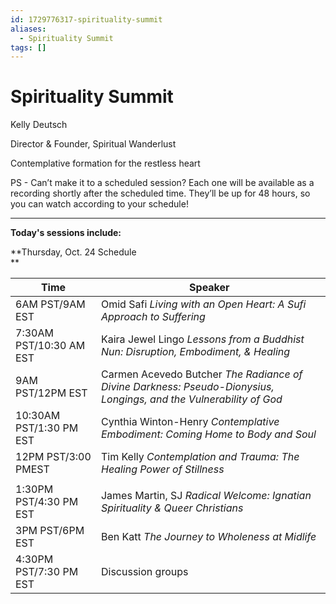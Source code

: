 ```yaml
---
id: 1729776317-spirituality-summit
aliases:
  - Spirituality Summit
tags: []
---
```


# Spirituality Summit

Kelly Deutsch

Director & Founder, Spiritual Wanderlust

Contemplative formation for the restless heart

PS - Can’t make it to a scheduled session? Each one will be available as a recording shortly after the scheduled time. They’ll be up for 48 hours, so you can watch according to your schedule!

---

**Today's sessions include:**

**Thursday, Oct. 24 Schedule  
**

| Time                    | Speaker                                                                                                            |
| ----------------------- | ------------------------------------------------------------------------------------------------------------------ |
| 6AM PST/9AM EST         | Omid Safi _Living with an Open Heart: A Sufi Approach to Suffering_                                                |
| 7:30AM PST/10:30 AM EST | Kaira Jewel Lingo _Lessons from a Buddhist Nun: Disruption, Embodiment, & Healing_                                 |
| 9AM PST/12PM EST        | Carmen Acevedo Butcher _The Radiance of Divine Darkness: Pseudo-Dionysius, Longings, and the Vulnerability of God_ |
| 10:30AM PST/1:30 PM EST | Cynthia Winton-Henry _Contemplative Embodiment: Coming Home to Body and Soul_                                      |
| 12PM PST/3:00 PMEST     | Tim Kelly _Contemplation and Trauma: The Healing Power of Stillness_                                               |
|                         |
| 1:30PM PST/4:30 PM EST  | James Martin, SJ _Radical Welcome: Ignatian Spirituality & Queer Christians_                                       |
| 3PM PST/6PM EST         | Ben Katt _The Journey to Wholeness at Midlife_                                                                     |
| 4:30PM PST/7:30 PM EST  | Discussion groups                                                                                                  |
